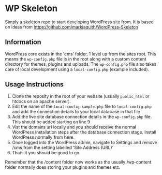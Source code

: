 # WP Skeleton

Simply a skeleton repo to start developing WordPress site from. It is based on ideas from https://github.com/markjaquith/WordPress-Skeleton

## Information

WordPress core exists in the 'cms' folder, 1 level up from the sites root. This means the `wp-config.php` file is in the root along with a custom content directory for themes, plugins and uploads. The `wp-config.php` file also takes care of local development using a `local-config.php` (example included).

## Usage Instructions

1. Clone the reposity in the root of your website (usually `public_html` or htdocs on an apache server).
2. Edit the name of the `local-config-sample.php` file to `local-config.php` and add the connection details to your local database in that file
3. Add the live site database connection details in the `wp-config.php` file. This should be added starting on line 9
4. Vist the domains url locally and you should receive the normal WordPress installation steps after the database connection stage. Install WordPress normally from here.
5. Once logged into the WordPress admin, navigate to Settings and remove /cms from the setting labelled 'Site Address (URL)'
6. Thats it you should be good to go.

Remember that the /content folder now works as the usually /wp-content folder normally does storing your plugins and themes etc.
